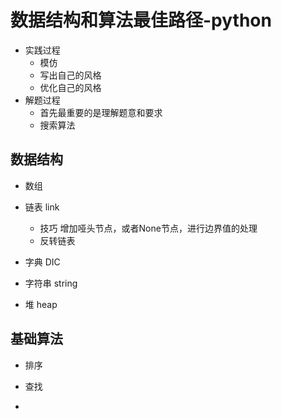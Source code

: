 # 数据结构和算法最佳路径-python
- 实践过程
    - 模仿
    - 写出自己的风格
    - 优化自己的风格
- 解题过程
    - 首先最重要的是理解题意和要求
    - 搜索算法
## 数据结构
- 数组 

- 链表 link
    - 技巧
    增加哑头节点，或者None节点，进行边界值的处理
    - 反转链表
    
- 字典 DIC

- 字符串 string

- 堆 heap

    
## 基础算法

- 排序

- 查找

- 



